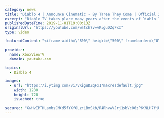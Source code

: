 ```yaml
---
category: news
title: "Diablo 4 | Announce Cinematic - By Three They Come | Official 2020 Game HD"
excerpt: "Diablo IV takes place many years after the events of Diablo III, after millions have been slaughtered by the actions of the High Heavens and Burning Hells alike."
publishedDateTime: 2019-11-01T19:00:13Z
originalUrl: "https://youtube.com/watch?v=vKiguDZqFxI"
type: video

featuredContent: "<iframe width=\"800\" height=\"500\" frameborder=\"0\" src=\"https://www.youtube.com/embed/vKiguDZqFxI\" allow=\"accelerometer; autoplay; encrypted-media; gyroscope; picture-in-picture\" allowfullscreen></iframe>"

provider:
  name: XboxViewTV
  domain: youtube.com

topics:
  - Diablo 4

images:
  - url: "https://i.ytimg.com/vi/vKiguDZqFxI/maxresdefault.jpg"
    width: 1280
    height: 720
    isCached: true

secured: "GwHvIMTHLambsCMCd5fYXfOLzrLBmSkb/R4RhvwVJrj1sbVc06zP6KNLH7fjUUCVjfkc2KUj4Xk2lM8CDqSp6cGOr2UMacaOMb0Cj94J2bV838wtrZFc0hQUyaCEw89M8c/yA2OWQq72kVUFh7BlWJ37lUGPEk8vhblDhYXkEWSu4w293vgynxVpmCMK+xaoBNNHS6EX9fxpcG2Xr7ipPVvm6GtcorEOdg20FyFio0msN8OH6HaAKn2fO0hwdNq/Iu4JG/H8OPMhjFNpl7CfM2pUF0i6t+fJRYDIlJUstTA6Ck/+tERozeg9hh1lyn6uKHfpQg90gxkq/ez7LO3WrExsDl+GPqI9W925lOkRiCLGhBQXg4TnvCgc7ExvIw4zd5A239QHo81VnH933AkS9uOKz9S+82e49bqqF5S4sKAkM/9UQU9RfYLRlldubk1x;3XIiHaFog2q0DeyzTpceSg=="
---
```


